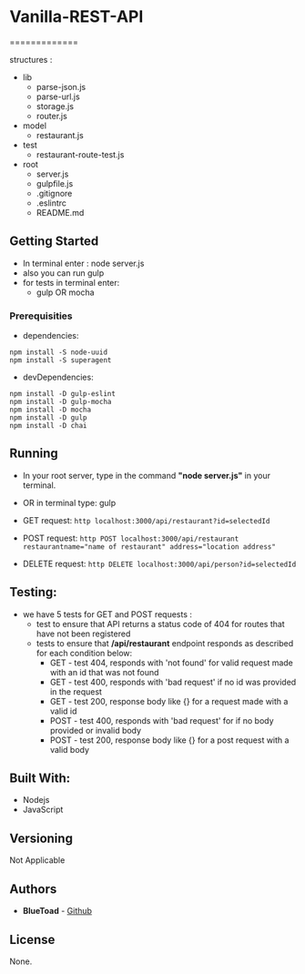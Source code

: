 # Vanilla-REST-API
=============

structures :
- lib
    - parse-json.js
    - parse-url.js
    - storage.js
    - router.js
- model
    - restaurant.js
- test
    - restaurant-route-test.js
- root
    - server.js
    - gulpfile.js
    - .gitignore
    - .eslintrc
    - README.md

## Getting Started
- In terminal enter : node server.js
- also you can run gulp
- for tests in terminal enter:
    - gulp OR mocha


### Prerequisities

- dependencies:

```
npm install -S node-uuid
npm install -S superagent

```

- devDependencies:

```
npm install -D gulp-eslint
npm install -D gulp-mocha
npm install -D mocha
npm install -D gulp
npm install -D chai

```

## Running

- In your root server, type in the command **"node server.js"** in your terminal.
- OR in terminal type: gulp


- GET request:
    ```http localhost:3000/api/restaurant?id=selectedId ```

- POST request:
    ```http POST localhost:3000/api/restaurant restaurantname="name of restaurant" address="location address" ```

- DELETE request:
    ```http DELETE localhost:3000/api/person?id=selectedId ```

## Testing:
- we have 5 tests for GET and POST requests :
    - test to ensure that  API returns a status code of 404 for routes that have not been registered
    - tests to ensure that **/api/restaurant** endpoint responds as described for each condition below:
        - GET - test 404, responds with 'not found' for valid request made with an id that was not found
        - GET - test 400, responds with 'bad request' if no id was provided in the request
        - GET - test 200, response body like {<data>} for a request made with a valid id
        - POST - test 400, responds with 'bad request' for if no body provided or invalid body
        - POST - test 200, response body like {<data>} for a post request with a valid body

## Built With:

* Nodejs
* JavaScript

## Versioning

Not Applicable

## Authors

* **BlueToad** - [Github](https://github.com/jmpaik)

## License

None.
